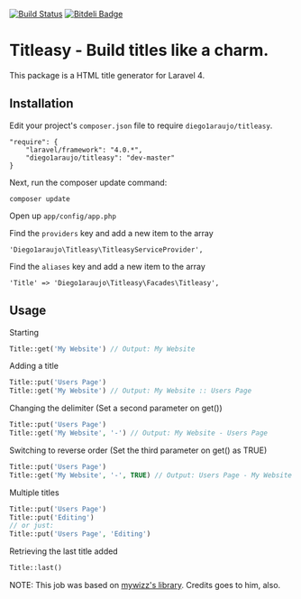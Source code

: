 [![Build Status](https://travis-ci.org/diego1araujo/titleasy.png?branch=master)](https://travis-ci.org/diego1araujo/titleasy)
[![Bitdeli Badge](https://d2weczhvl823v0.cloudfront.net/diego1araujo/titleasy/trend.png)](https://bitdeli.com/free "Bitdeli Badge")

# Titleasy - Build titles like a charm.

This package is a HTML title generator for Laravel 4.

## Installation

Edit your project's `composer.json` file to require `diego1araujo/titleasy`.

    "require": {
		"laravel/framework": "4.0.*",
		"diego1araujo/titleasy": "dev-master"
	}

Next, run the composer update command:

    composer update

Open up `app/config/app.php`

Find the `providers` key and add a new item to the array

	'Diego1araujo\Titleasy\TitleasyServiceProvider',
	
Find the `aliases` key and add a new item to the array

	'Title' => 'Diego1araujo\Titleasy\Facades\Titleasy',

## Usage

Starting
```php
Title::get('My Website') // Output: My Website
```
Adding a title
```php
Title::put('Users Page')
Title::get('My Website') // Output: My Website :: Users Page
```	
Changing the delimiter (Set a second parameter on get())
```php
Title::put('Users Page')
Title::get('My Website', '-') // Output: My Website - Users Page
```
Switching to reverse order (Set the third parameter on get() as TRUE)
```php
Title::put('Users Page')
Title::get('My Website', '-', TRUE) // Output: Users Page - My Website
```	
Multiple titles
```php
Title::put('Users Page')
Title::put('Editing')
// or just:
Title::put('Users Page', 'Editing')
```

Retrieving the last title added
```php
Title::last()
```

NOTE: This job was based on [mywizz's library](https://github.com/mywizz/title-for-laravel). Credits goes to him, also.
